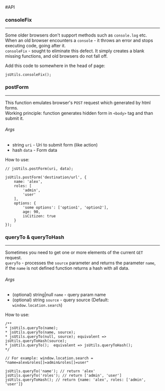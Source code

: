 #API

### consoleFix
***
Some older browsers don't support methods such as ``console.log`` etc.  
When an old browser encounters a ``console`` - it throws an error and stops executing code,
going after it.  
``consoleFix`` - sought to eliminate this defect. It simply creates a blank missing functions,
and old browsers do not fall off.

Add this code to somewhere in the head of page:

````
jsUtils.consoleFix();
````

### postForm
***
This function emulates browser's ``POST`` request which generated by html forms.  
Working principle: function generates hidden form in ``<body>`` tag and than submit it.

###### Args
- string ``uri`` - Uri to submit form (like action)
- hash ``data`` - Form data

How to use:
````
// jsUtils.postForm(uri, data);

jsUtils.postForm('destination/url', {
    name: 'alex',
    roles: [
        'admin',
        'user'
    ],
    options: {
        'some options': ['option1', 'option2'],
        age: 90,
        isCitizen: true
    }
});
````

### queryTo & queryToHash
***
Sometimes you need to get one or more elements of the current ``GET`` request.  
``queryTo`` - processes the ``source`` parameter and returns the parameter ``name``,  
if the ``name`` is not defined function returns a hash with all data.

###### Args
- (optional) string|null ``name`` - query param name
- (optional) string ``source`` - query source (Default: ``window.location.search``)

How to use:
````
/**
* jsUtils.queryTo(name);
* jsUtils.queryTo(name, source);
* jsUtils.queryTo(null, source); equivalent => jsUtils.queryToHash(source);
* jsUtils.queryTo();  equivalent => jsUtils.queryToHash();
*/

// For example: window.location.search = "name=alex&roles[]=admin&roles[]=user"

jsUtils.queryTo('name'); // return 'alex'
jsUtils.queryTo('roles'); // return ['admin', 'user']
jsUtils.queryToHash(); // return {name: 'alex', roles: ['admin', 'user']}
````